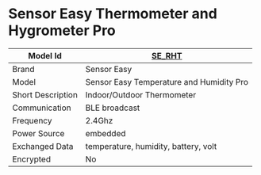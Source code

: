 # Sensor Easy Thermometer and Hygrometer Pro

|Model Id|[SE_RHT](https://github.com/theengs/decoder/blob/development/src/devices/SE_RHT_json.h)|
|-|-|
|Brand|Sensor Easy|
|Model|Sensor Easy Temperature and Humidity Pro|
|Short Description|Indoor/Outdoor Thermometer|
|Communication|BLE broadcast|
|Frequency|2.4Ghz|
|Power Source|embedded|
|Exchanged Data|temperature, humidity, battery, volt|
|Encrypted|No|
